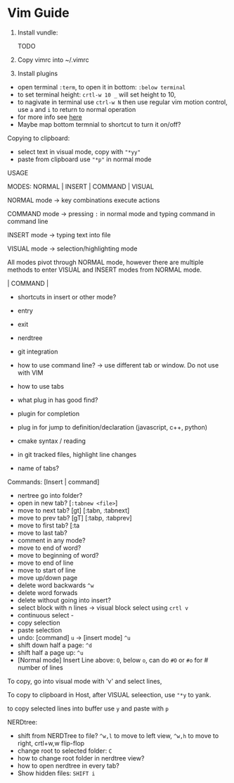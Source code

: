 # Vim Guide

1. Install vundle:

    TODO

2. Copy vimrc into ~/.vimrc

3. Install plugins

- open terminal `:term`, to open it in bottom: `:below terminal`
- to set terminal height: `crtl-w 10 _` will set height to 10,
- to nagivate in terminal use `ctrl-w N` then use regular
vim motion control, use `a` and `i` to return to normal 
operation
- for more info see [here](https://vi.stackexchange.com/questions/514/how-do-i-change-the-current-splits-width-and-height)
- Maybe map bottom termnial to shortcut to turn it on/off?

Copying to clipboard:

- select text in visual mode, copy with `"*yy"`
- paste from clipboard use `"*p"` in normal mode


USAGE

MODES: NORMAL | INSERT | COMMAND | VISUAL

NORMAL mode -> key combinations execute actions

COMMAND mode -> pressing `:` in normal mode and typing command in command line

INSERT mode -> typing text into file

VISUAL mode -> selection/highlighting mode

All modes pivot through NORMAL mode, however there are multiple methods to enter VISUAL and INSERT modes from NORMAL mode.

| COMMAND | 

- shortcuts in insert or other mode?
- entry
- exit
- nerdtree
- git integration
- how to use command line? -> use different tab or window. Do not use with VIM
- how to use tabs
- what plug in has good find?
- plugin for completion
- plug in for jump to definition/declaration (javascript, c++, python)
- cmake syntax / reading


- in git tracked files, highlight line changes
- name of tabs?

Commands: [Insert | command]
- nertree go into folder?
- open in new tab? [`:tabnew <file>`]
- move to next tab? [gt] [:tabn, :tabnext]
- move to prev tab? [gT] [:tabp, :tabprev]
- move to first tab? [:ta
- move to last tab?
- comment in any mode?
- move to end of word?
- move to beginning of word?
- move to end of line
- move to start of line
- move up/down page
- delete word backwards `^w`
- delete word forwads
- delete without going into insert?
- select block with n lines -> visual block select using `crtl v`
- continuous select -
- copy selection
- paste selection
- undo: [command] `u` -> [insert mode] `^u`
- shift down half a page: `^d`
- shift half a page up: `^u`
- [Normal mode] Insert Line above: `O`, below `o`, can do `#O` or `#o` for # number of lines

To copy, go into visual mode with 'v' and select lines,

To copy to clipboard in Host, after VISUAL seleection, use `"*y` to yank.

to copy selected lines into buffer use `y` and paste with `p`


NERDtree:
- shift from NERDTree to file? `^w,l` to move to left view, `^w,h` to move to right, crtl+w,w flip-flop
- change root to selected folder: `C`
- how to change root folder in nerdtree view?
- how to open nerdtree in every tab?
- Show hidden files: `SHIFT i`


